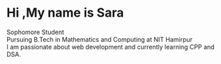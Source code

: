  # Hi ,My name is Sara
  Sophomore Student </br>
  Pursuing B.Tech in Mathematics and Computing at NIT Hamirpur</br>
 I am passionate about web development and currently learning CPP and DSA.
 


<!---
sara-1129/sara-1129 is a ✨ special ✨ repository because its `README.md` (this file) appears on your GitHub profile.
You can click the Preview link to take a look at your changes.
--->
